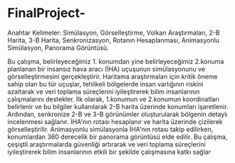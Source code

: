 # FinalProject-


Anahtar Kelimeler: Simülasyon, Görselleştirme, Volkan Araştırmaları, 2-B Harita, 3-B Harita, Senkronizasyon, Rotanın Hesaplanması, Animasyonlu Simülasyon, Panorama Görüntüsü.

Bu çalışma, belirleyeceğimiz 1. konumdan  yine belirleyeceğimiz 2.konuma planlanan bir insansız hava aracı (İHA) uçuşunun simülasyonunu ve görselleştirmesini gerçekleştirir. Haritama araştırmaları için kritik öneme sahip olan bu tür uçuşlar, tehlikeli bölgelerde insan varlığının riskini azaltarak ve veri toplama süreçlerini iyileştirerek bilim insanlarının çalışmalarını destekler. İlk olarak, 1.konumun ve 2.konumun koordinatları belirlenir ve bu bilgiler kullanılarak 2-B harita üzerinde konumları işaretlenir. Ardından, senkronize 2-B ve 3-B görünümler oluşturularak bölgenin detaylı incelenmesi sağlanır. İHA'nın rotası hesaplanır ve harita üzerinde çizilerek görselleştirilir. Animasyonlu simülasyonla İHA'nın rotası takip edilirken, konumlardan 360 derecelik bir panorama görüntüsü elde edilir. Bu çalışma, çeşiştli araştırmalarda güvenliği artırarak ve veri toplama süreçlerini iyileştirerek bilim insanlarının etkili bir şekilde çalışmasına katkı sağlar

